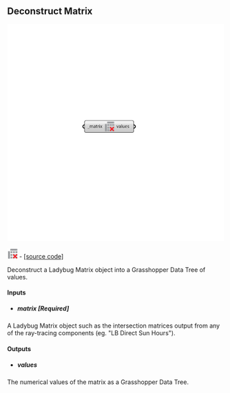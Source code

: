 ## Deconstruct Matrix

![](../../images/components/Deconstruct_Matrix.png)

![](../../images/icons/Deconstruct_Matrix.png) - [[source code]](https://github.com/ladybug-tools/ladybug-grasshopper/blob/master/ladybug_grasshopper/src//LB%20Deconstruct%20Matrix.py)


Deconstruct a Ladybug Matrix object into a Grasshopper Data Tree of values. 



#### Inputs
* ##### matrix [Required]
A Ladybug Matrix object such as the intersection matrices output from any of the ray-tracing components (eg. "LB Direct Sun Hours"). 

#### Outputs
* ##### values
The numerical values of the matrix as a Grasshopper Data Tree. 